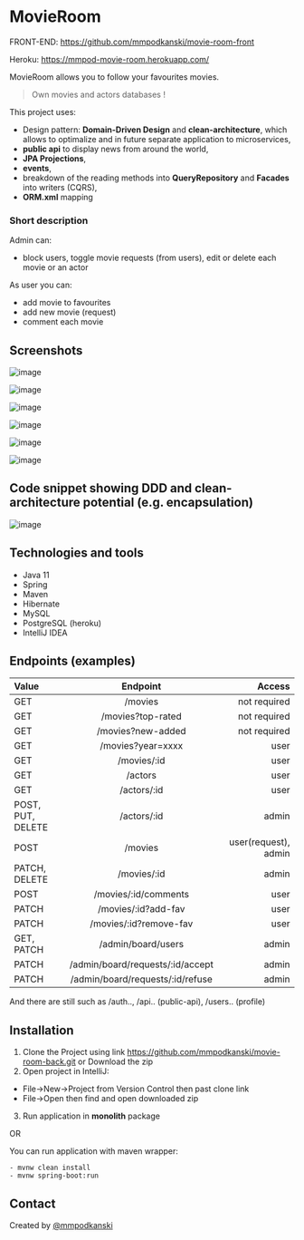 # MovieRoom
FRONT-END: https://github.com/mmpodkanski/movie-room-front

Heroku: https://mmpod-movie-room.herokuapp.com/

MovieRoom allows you to follow your favourites movies.

> Own movies and actors databases !

This project uses:
- Design pattern: **Domain-Driven Design** and **clean-architecture**, which allows to optimalize and in future separate application to microservices,
- **public api** to display news from around the world,
- **JPA Projections**,
- **events**,
- breakdown of the reading methods into **QueryRepository** and **Facades** into writers (CQRS),
- **ORM.xml** mapping


### Short description

Admin can:
  - block users, toggle movie requests (from users), edit or delete each movie or an actor

As user you can:
  - add movie to favourites
  - add new movie (request)
  - comment each movie


## Screenshots

![image](https://user-images.githubusercontent.com/75319903/116761656-85766d00-aa18-11eb-9453-bda7b9fcbb1b.png)

![image](https://user-images.githubusercontent.com/75319903/117204403-8c262b00-adf0-11eb-89d9-61d2f9dc6039.png)

![image](https://user-images.githubusercontent.com/75319903/116762321-5b25af00-aa1a-11eb-8183-73197e40bf78.png)

![image](https://user-images.githubusercontent.com/75319903/117204344-7ca6e200-adf0-11eb-82e0-87378f32b455.png)

![image](https://user-images.githubusercontent.com/75319903/116762375-83151280-aa1a-11eb-8d69-bbba7292c16f.png)

![image](https://user-images.githubusercontent.com/75319903/117204454-99431a00-adf0-11eb-9ca8-f38c7f8b1b92.png)

## Code snippet showing DDD and clean-architecture potential (e.g. encapsulation)

![image](https://user-images.githubusercontent.com/75319903/116762840-06833380-aa1c-11eb-848e-3f3ea453978c.png)


## Technologies and tools
* Java 11
* Spring
* Maven
* Hibernate
* MySQL
* PostgreSQL (heroku)
* IntelliJ IDEA

## Endpoints (examples)
| Value | Endpoint | Access |
| :---         |     :---:      |          ---: |
| GET   | /movies    | not required  |
| GET   | /movies?top-rated    | not required  |
| GET   | /movies?new-added   | not required  |
| GET   | /movies?year=xxxx    | user  |
| GET   | /movies/:id    | user  |
| GET   | /actors    | user  |
| GET   | /actors/:id    | user  |
| POST, PUT, DELETE   | /actors/:id    | admin  |
| POST   | /movies    | user(request), admin |
| PATCH, DELETE   | /movies/:id    | admin  |
| POST | /movies/:id/comments    | user |
| PATCH   | /movies/:id?add-fav    | user  |
| PATCH   | /movies/:id?remove-fav    | user  |
| GET, PATCH   | /admin/board/users   | admin  |
| PATCH   | /admin/board/requests/:id/accept  | admin  |
| PATCH   | /admin/board/requests/:id/refuse  | admin  |

And there are still such as /auth.., /api.. (public-api), /users.. (profile)


## Installation

1. Clone the Project using link https://github.com/mmpodkanski/movie-room-back.git or Download the zip
2. Open project in IntelliJ:
- File->New->Project from Version Control then past clone link
- File->Open then find and open downloaded zip
3. Run application in **monolith** package

OR

You can run application with maven wrapper:
```
- mvnw clean install
- mvnw spring-boot:run
```

## Contact
Created by [@mmpodkanski](https://github.com/mmpodkanski/)
